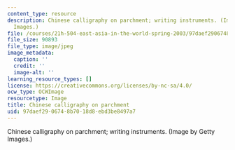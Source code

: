 ```yaml
---
content_type: resource
description: Chinese calligraphy on parchment; writing instruments. (Image by Getty
  Images.)
file: /courses/21h-504-east-asia-in-the-world-spring-2003/97daef2906748b7018d8ebd3be8497a7_scroll.jpg
file_size: 90893
file_type: image/jpeg
image_metadata:
  caption: ''
  credit: ''
  image-alt: ''
learning_resource_types: []
license: https://creativecommons.org/licenses/by-nc-sa/4.0/
ocw_type: OCWImage
resourcetype: Image
title: Chinese calligraphy on parchment
uid: 97daef29-0674-8b70-18d8-ebd3be8497a7
---
```

Chinese calligraphy on parchment; writing instruments. (Image by Getty Images.)